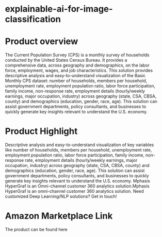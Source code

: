 # explainable-ai-for-image-classification

# Product overview
The Current Population Survey (CPS) is a monthly survey of households conducted by the United States Census Bureau. It provides a comprehensive data, across geography and demographics, on the labor force, employment, wages, and job characteristics. This solution provides descriptive analysis and easy-to-understand visualization of the Basic Monthly CPS dataset: number of households, members per household, unemployment rate, employment population ratio, labor force participation, family income, non-response rate, employment details (hourly/weekly earnings, major occupation, industry) across geography (state, CSA, CBSA, county) and demographics (education, gender, race, age). This solution can assist government departments, policy consultants, and businesses to quickly generate key insights relevant to understand the U.S. economy.

# Product Highlight
Descriptive analysis and easy-to-understand visualization of key variables like number of households, members per household, unemployment rate, employment population ratio, labor force participation, family income, non-response rate, employment details (hourly/weekly earnings, major occupation, industry) across geography (state, CSA, CBSA, county) and demographics (education, gender, race, age).
This solution can assist government departments, policy consultants, and businesses to quickly generate key insights relevant to understand the U.S. economy.
Mphasis HyperGraf is an Omni-channel customer 360 analytics solution.Mphasis HyperGraf is an omni-channel customer 360 analytics solution. Need customized Deep Learning/NLP solutions? Get in touch!

# Amazon Marketplace Link
The product can be found here
